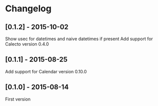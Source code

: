 # Changelog

## [0.1.2] - 2015-10-02

Show usec for datetimes and naive datetimes if present
Add support for Calecto version 0.4.0

## [0.1.1] - 2015-08-25

Add support for Calendar version 0.10.0

## [0.1.0] - 2015-08-14

First version
